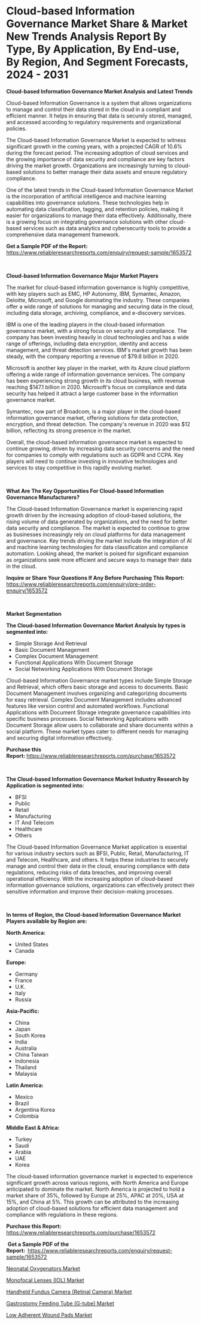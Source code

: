 <p><h1>Cloud-based Information Governance Market Share & Market New Trends Analysis Report By Type, By Application, By End-use, By Region, And Segment Forecasts, 2024 - 2031</h1></p><p><strong>Cloud-based Information Governance Market Analysis and Latest Trends</strong></p>
<p><p>Cloud-based Information Governance is a system that allows organizations to manage and control their data stored in the cloud in a compliant and efficient manner. It helps in ensuring that data is securely stored, managed, and accessed according to regulatory requirements and organizational policies.</p><p>The Cloud-based Information Governance Market is expected to witness significant growth in the coming years, with a projected CAGR of 10.6% during the forecast period. The increasing adoption of cloud services and the growing importance of data security and compliance are key factors driving the market growth. Organizations are increasingly turning to cloud-based solutions to better manage their data assets and ensure regulatory compliance.</p><p>One of the latest trends in the Cloud-based Information Governance Market is the incorporation of artificial intelligence and machine learning capabilities into governance solutions. These technologies help in automating data classification, tagging, and retention policies, making it easier for organizations to manage their data effectively. Additionally, there is a growing focus on integrating governance solutions with other cloud-based services such as data analytics and cybersecurity tools to provide a comprehensive data management framework.</p></p>
<p><strong>Get a Sample PDF of the Report:&nbsp;</strong> <a href="https://www.reliableresearchreports.com/enquiry/request-sample/1653572">https://www.reliableresearchreports.com/enquiry/request-sample/1653572</a></p>
<p>&nbsp;</p>
<p><strong>Cloud-based Information Governance Major Market Players</strong></p>
<p><p>The market for cloud-based information governance is highly competitive, with key players such as EMC, HP Autonomy, IBM, Symantec, Amazon, Deloitte, Microsoft, and Google dominating the industry. These companies offer a wide range of solutions for managing and securing data in the cloud, including data storage, archiving, compliance, and e-discovery services.</p><p>IBM is one of the leading players in the cloud-based information governance market, with a strong focus on security and compliance. The company has been investing heavily in cloud technologies and has a wide range of offerings, including data encryption, identity and access management, and threat detection services. IBM's market growth has been steady, with the company reporting a revenue of $79.6 billion in 2020.</p><p>Microsoft is another key player in the market, with its Azure cloud platform offering a wide range of information governance services. The company has been experiencing strong growth in its cloud business, with revenue reaching $147.1 billion in 2020. Microsoft's focus on compliance and data security has helped it attract a large customer base in the information governance market.</p><p>Symantec, now part of Broadcom, is a major player in the cloud-based information governance market, offering solutions for data protection, encryption, and threat detection. The company's revenue in 2020 was $12 billion, reflecting its strong presence in the market.</p><p>Overall, the cloud-based information governance market is expected to continue growing, driven by increasing data security concerns and the need for companies to comply with regulations such as GDPR and CCPA. Key players will need to continue investing in innovative technologies and services to stay competitive in this rapidly evolving market.</p></p>
<p>&nbsp;</p>
<p><strong>What Are The Key Opportunities For Cloud-based Information Governance Manufacturers?</strong></p>
<p><p>The Cloud-based Information Governance market is experiencing rapid growth driven by the increasing adoption of cloud-based solutions, the rising volume of data generated by organizations, and the need for better data security and compliance. The market is expected to continue to grow as businesses increasingly rely on cloud platforms for data management and governance. Key trends driving the market include the integration of AI and machine learning technologies for data classification and compliance automation. Looking ahead, the market is poised for significant expansion as organizations seek more efficient and secure ways to manage their data in the cloud.</p></p>
<p><strong>Inquire or Share Your Questions If Any Before Purchasing This Report:</strong> <a href="https://www.reliableresearchreports.com/enquiry/pre-order-enquiry/1653572">https://www.reliableresearchreports.com/enquiry/pre-order-enquiry/1653572</a></p>
<p>&nbsp;</p>
<p><strong>Market Segmentation</strong></p>
<p><strong>The Cloud-based Information Governance Market Analysis by types is segmented into:</strong></p>
<p><ul><li>Simple Storage And Retrieval</li><li>Basic Document Management</li><li>Complex Document Management</li><li>Functional Applications With Document Storage</li><li>Social Networking Applications With Document Storage</li></ul></p>
<p><p>Cloud-based Information Governance market types include Simple Storage and Retrieval, which offers basic storage and access to documents. Basic Document Management involves organizing and categorizing documents for easy retrieval. Complex Document Management includes advanced features like version control and automated workflows. Functional Applications with Document Storage integrate governance capabilities into specific business processes. Social Networking Applications with Document Storage allow users to collaborate and share documents within a social platform. These market types cater to different needs for managing and securing digital information effectively.</p></p>
<p><strong>Purchase this Report:&nbsp;</strong><a href="https://www.reliableresearchreports.com/purchase/1653572">https://www.reliableresearchreports.com/purchase/1653572</a></p>
<p>&nbsp;</p>
<p><strong>The Cloud-based Information Governance Market Industry Research by Application is segmented into:</strong></p>
<p><ul><li>BFSI</li><li>Public</li><li>Retail</li><li>Manufacturing</li><li>IT And Telecom</li><li>Healthcare</li><li>Others</li></ul></p>
<p><p>The Cloud-based Information Governance Market application is essential for various industry sectors such as BFSI, Public, Retail, Manufacturing, IT and Telecom, Healthcare, and others. It helps these industries to securely manage and control their data in the cloud, ensuring compliance with data regulations, reducing risks of data breaches, and improving overall operational efficiency. With the increasing adoption of cloud-based information governance solutions, organizations can effectively protect their sensitive information and improve their decision-making processes.</p></p>
<p>&nbsp;</p>
<p><strong>In terms of Region, the Cloud-based Information Governance Market Players available by Region are:</strong></p>
<p>
    <p> <strong> North America: </strong>
        <ul>
            <li>United States</li>
            <li>Canada</li>
        </ul>
        </p> 
    <p> <strong> Europe: </strong>
        <ul>
            <li>Germany</li>
            <li>France</li>
            <li>U.K.</li>
            <li>Italy</li>
            <li>Russia</li>
        </ul>
        </p> 
    <p> <strong> Asia-Pacific: </strong>
        <ul>
            <li>China</li>
            <li>Japan</li>
            <li>South Korea</li>
            <li>India</li>
            <li>Australia</li>
            <li>China Taiwan</li>
            <li>Indonesia</li>
            <li>Thailand</li>
            <li>Malaysia</li>
        </ul>
        </p> 
    <p> <strong> Latin America: </strong>
        <ul>
            <li>Mexico</li>
            <li>Brazil</li>
            <li>Argentina Korea</li>
            <li>Colombia</li>
        </ul>
        </p> 
    <p> <strong> Middle East & Africa: </strong>
        <ul>
            <li>Turkey</li>
            <li>Saudi</li>
            <li>Arabia</li>
            <li>UAE</li>
            <li>Korea</li>
        </ul>
    </p>
    </p>
<p><p>The cloud-based information governance market is expected to experience significant growth across various regions, with North America and Europe anticipated to dominate the market. North America is projected to hold a market share of 35%, followed by Europe at 25%, APAC at 20%, USA at 15%, and China at 5%. This growth can be attributed to the increasing adoption of cloud-based solutions for efficient data management and compliance with regulations in these regions.</p></p>
<p><strong>Purchase this Report: </strong><a href="https://www.reliableresearchreports.com/purchase/1653572">https://www.reliableresearchreports.com/purchase/1653572</a></p>
<p>&nbsp;<strong>Get a Sample PDF of the Report:&nbsp;&nbsp;</strong><a href="https://www.reliableresearchreports.com/enquiry/request-sample/1653572">https://www.reliableresearchreports.com/enquiry/request-sample/1653572</a></p>
<p><strong></strong></p>
<p><p><a href="https://medium.com/@karenglover656/neonatal-oxygenators-market-size-and-market-trends-complete-industry-overview-2024-to-2031-703bbf8cd7e1">Neonatal Oxygenators Market</a></p><p><a href="https://medium.com/@norvalolson/monofocal-lenses-iol-market-analysis-its-cagr-market-segmentation-and-global-industry-overview-9ea1957f018e">Monofocal Lenses (IOL) Market</a></p><p><a href="https://medium.com/@nyahreinger/decoding-handheld-fundus-camera-retinal-camera-market-metrics-market-share-trends-and-growth-27ed2b9b070c">Handheld Fundus Camera (Retinal Camera) Market</a></p><p><a href="https://medium.com/@norvalolson/gastrostomy-feeding-tube-g-tube-market-size-and-market-trends-complete-industry-overview-2024-7a6bf27a0400">Gastrostomy Feeding Tube (G-tube) Market</a></p><p><a href="https://medium.com/@karenglover656/low-adherent-wound-pads-market-competitive-analysis-market-trends-and-forecast-to-2031-2f7311a15559">Low Adherent Wound Pads Market</a></p></p>